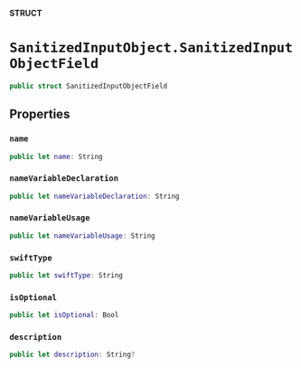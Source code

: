**STRUCT**

# `SanitizedInputObject.SanitizedInputObjectField`

```swift
public struct SanitizedInputObjectField
```

## Properties
### `name`

```swift
public let name: String
```

### `nameVariableDeclaration`

```swift
public let nameVariableDeclaration: String
```

### `nameVariableUsage`

```swift
public let nameVariableUsage: String
```

### `swiftType`

```swift
public let swiftType: String
```

### `isOptional`

```swift
public let isOptional: Bool
```

### `description`

```swift
public let description: String?
```
